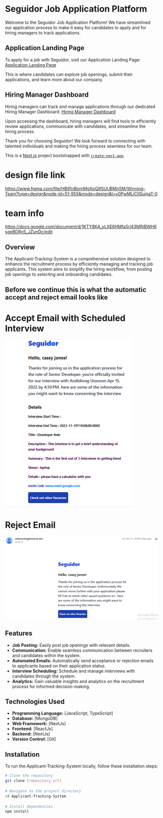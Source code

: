 # Seguidor Job Application Platform

Welcome to the Seguidor Job Application Platform! We have streamlined our application process to make it easy for candidates to apply and for hiring managers to track applications.

## Application Landing Page

To apply for a job with Seguidor, visit our Application Landing Page:
[Application Landing Page](https://seguidor-5zhse8pl6-andy-intelligence.vercel.app)

This is where candidates can explore job openings, submit their applications, and learn more about our company.

## Hiring Manager Dashboard

Hiring managers can track and manage applications through our dedicated Hiring Manager Dashboard:
[Hiring Manager Dashboard](https://seguidor-7hradwrod-andy-intelligence.vercel.app/)

Upon accessing the dashboard, hiring managers will find tools to efficiently review applications, communicate with candidates, and streamline the hiring process.

Thank you for choosing Seguidor! We look forward to connecting with talented individuals and making the hiring process seamless for our team.

This is a [Next.js](https://nextjs.org/) project bootstrapped with [`create-next-app`](https://github.com/vercel/next.js/tree/canary/packages/create-next-app).

# design file link

https://www.figma.com/file/HB91nBpmMgXpQ9SUUBMn5M/Winning-Team?type=design&node-id=51-955&mode=design&t=y0PwMLjCIISujnaT-0

# team info

https://docs.google.com/document/d/1KTY8KA_yLXE6HMfa5rj43MRiBWH6sgeBDRn5_JZunDc/edit

## Overview

The Applicant-Tracking-System is a comprehensive solution designed to enhance the recruitment process by efficiently managing and tracking job applicants. This system aims to simplify the hiring workflow, from posting job openings to selecting and onboarding candidates.


## Before we continue this is what the automatic accept and reject email looks like

# Accept Email with Scheduled Interview
![Alt Text](/public/assets/accept.png)

# Reject Email 
![Alt Text](/public/assets/reject.png)





## Features

- **Job Posting:** Easily post job openings with relevant details.
- **Communication:** Enable seamless communication between recruiters and candidates within the system.
- **Automated Emails:** Automatically send acceptance or rejection emails to applicants based on their application status.
- **Interview Scheduling:** Schedule and manage interviews with candidates through the system.
- **Analytics:** Gain valuable insights and analytics on the recruitment process for informed decision-making.

## Technologies Used

- **Programming Language:** [JavaScript, TypeScript]
- **Database:** [MongoDB]
- **Web Framework:** [NextJs]
- **Frontend:** [ReactJs]
- **Backend:** [NextJs]
- **Version Control:** [Git]

## Installation

To run the Applicant-Tracking-System locally, follow these installation steps:

```bash
# Clone the repository
git clone [repository_url]

# Navigate to the project directory
cd Applicant-Tracking-System

# Install dependencies
npm install
```
